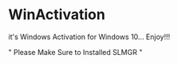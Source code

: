 # WinActivation
it's Windows Activation for Windows 10... Enjoy!!! 

" Please Make Sure to Installed SLMGR "
